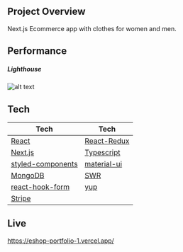 ## Project Overview 
Next.js Ecommerce app with clothes for women and men.

## Performance
##### Lighthouse
![alt text](https://i.imgur.com/iaGvd6d.png)

## Tech
| Tech | Tech |
| --- | --- |
| [React](https://reactjs.org/) | [React-Redux](https://react-redux.js.org/) |
| [Next.js](https://nextjs.org/)| [Typescript](https://www.typescriptlang.org/) |
| [styled-components](https://styled-components.com/)| [material-ui](https://mui.com/) |
| [MongoDB](https://www.mongodb.com/) | [SWR](https://swr.vercel.app/) |
| [react-hook-form](https://react-hook-form.com/) | [yup](https://github.com/jquense/yup) |
|[Stripe](https://stripe.com/en-pl) |

## Live
https://eshop-portfolio-1.vercel.app/
